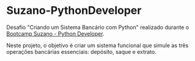 # Suzano-PythonDeveloper

Desafio "Criando um Sistema Bancário com Python"  realizado durante o [Bootcamp Suzano - Python Developer](https://www.dio.me/bootcamp/suzano-python-developer).

Neste projeto, o objetivo é criar um sistema funcional que simule as três operações bancárias essenciais: depósito, saque e extrato.
